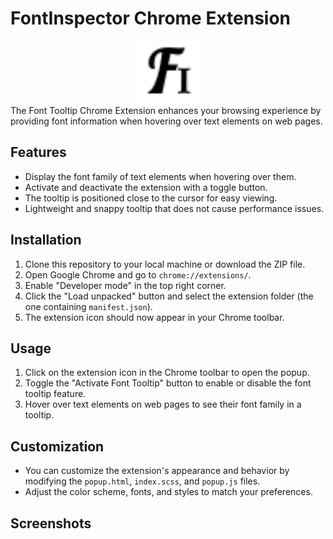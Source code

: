 # FontInspector Chrome Extension

<div style="text-align: center;">
  <img src="./assets/logo.svg" alt="Extension Logo" width="100px">
</div>
The Font Tooltip Chrome Extension enhances your browsing experience by providing font information when hovering over text elements on web pages.

## Features

- Display the font family of text elements when hovering over them.
- Activate and deactivate the extension with a toggle button.
- The tooltip is positioned close to the cursor for easy viewing.
- Lightweight and snappy tooltip that does not cause performance issues.

## Installation

1. Clone this repository to your local machine or download the ZIP file.
2. Open Google Chrome and go to `chrome://extensions/`.
3. Enable "Developer mode" in the top right corner.
4. Click the "Load unpacked" button and select the extension folder (the one containing `manifest.json`).
5. The extension icon should now appear in your Chrome toolbar.

## Usage

1. Click on the extension icon in the Chrome toolbar to open the popup.
2. Toggle the "Activate Font Tooltip" button to enable or disable the font tooltip feature.
3. Hover over text elements on web pages to see their font family in a tooltip.

## Customization

- You can customize the extension's appearance and behavior by modifying the `popup.html`, `index.scss`, and `popup.js` files.
- Adjust the color scheme, fonts, and styles to match your preferences.

## Screenshots
